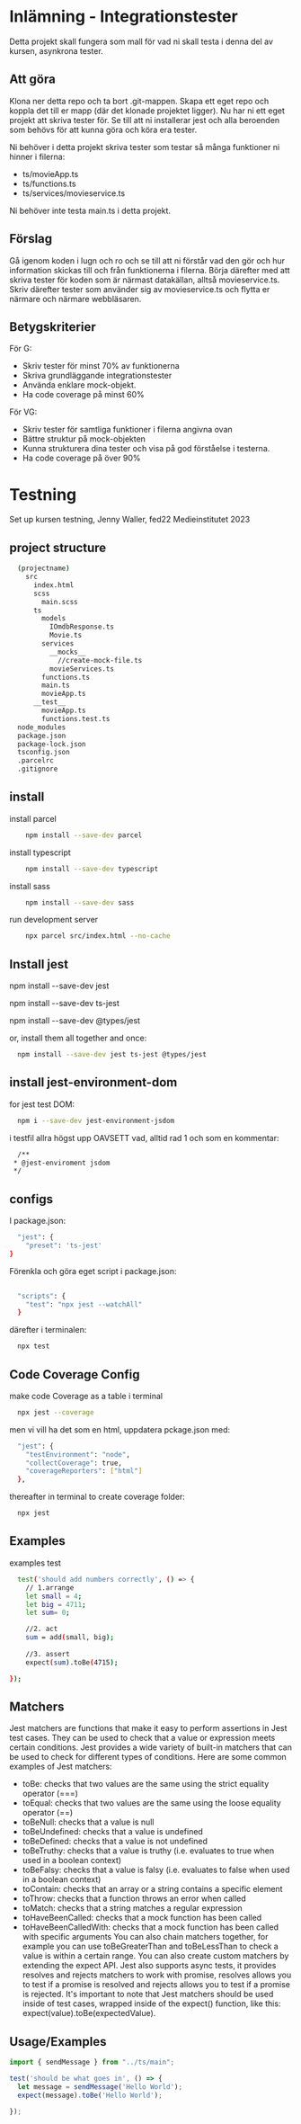 # Inlämning - Integrationstester

Detta projekt skall fungera som mall för vad ni skall testa i denna del av kursen, asynkrona tester.

## Att göra

Klona ner detta repo och ta bort .git-mappen. Skapa ett eget repo och koppla det till er mapp (där det klonade projektet ligger). Nu har ni ett eget projekt att skriva tester för. Se till att ni installerar jest och alla beroenden som behövs för att kunna göra och köra era tester.

Ni behöver i detta projekt skriva tester som testar så många funktioner ni hinner i filerna:

- ts/movieApp.ts
- ts/functions.ts
- ts/services/movieservice.ts

Ni behöver inte testa main.ts i detta projekt.

## Förslag

Gå igenom koden i lugn och ro och se till att ni förstår vad den gör och hur information skickas till och från funktionerna i filerna. Börja därefter med att skriva tester för koden som är närmast datakällan, alltså movieservice.ts. Skriv därefter tester som använder sig av movieservice.ts och flytta er närmare och närmare webbläsaren. 

## Betygskriterier

För G:

- Skriv tester för minst 70% av funktionerna
- Skriva grundläggande integrationstester
- Använda enklare mock-objekt.
- Ha code coverage på minst 60%

För VG:

- Skriv tester för samtliga funktioner i filerna angivna ovan
- Bättre struktur på mock-objekten
- Kunna strukturera dina tester och visa på god förståelse i testerna.
- Ha code coverage på över 90%


##

# Testning

Set up kursen testning, Jenny Waller, fed22 Medieinstitutet 2023

## project structure

```bash
  (projectname)
    src
      index.html
      scss
        main.scss
      ts
        models
          IOmdbResponse.ts
          Movie.ts
        services
          __mocks__
            //create-mock-file.ts
          movieServices.ts
        functions.ts
        main.ts
        movieApp.ts
      __test__
        movieApp.ts
        functions.test.ts
  node_modules
  package.json
  package-lock.json
  tsconfig.json
  .parcelrc
  .gitignore

```

## install
install parcel
```bash
    npm install --save-dev parcel
```

install typescript
```bash
    npm install --save-dev typescript
```
install sass
```bash
    npm install --save-dev sass
```
run development server
```bash
    npx parcel src/index.html --no-cache
```


## Install jest

npm install --save-dev jest

npm install --save-dev ts-jest

npm install --save-dev @types/jest

or, install them all together and once: 
```bash
  npm install --save-dev jest ts-jest @types/jest
```


## install jest-environment-dom

for jest test DOM:

```bash
  npm i --save-dev jest-environment-jsdom
```

i testfil allra högst upp OAVSETT vad, alltid rad 1 och som en kommentar: 
```bash
  /**
 * @jest-enviroment jsdom
 */
```

## configs

 I package.json:

```bash
  "jest": {
    "preset": 'ts-jest'
}
```

Förenkla och göra eget script i package.json:

```bash
  
  "scripts": {
    "test": "npx jest --watchAll"
  }
```

 därefter i terminalen:

```bash
  npx test
```

## Code Coverage Config

make code Coverage as a table i terminal
```bash
  npx jest --coverage
```
men vi vill ha det som en html, uppdatera pckage.json med:
```bash
  "jest": {
    "testEnvironment": "node",
    "collectCoverage": true,
    "coverageReporters": ["html"]
  },
```
thereafter in terminal to create coverage folder:
```bash
  npx jest
```



## Examples

examples test

```bash
  test('should add numbers correctly', () => {
    // 1.arrange
    let small = 4;
    let big = 4711;
    let sum= 0;

    //2. act
    sum = add(small, big);
    
    //3. assert
    expect(sum).toBe(4715);

});
```
    
## Matchers

Jest matchers are functions that make it easy to perform assertions in Jest test cases. They can be used to check that a value or expression meets certain conditions. Jest provides a wide variety of built-in matchers that can be used to check for different types of conditions.
Here are some common examples of Jest matchers:
* toBe: checks that two values are the same using the strict equality operator (===)
* toEqual: checks that two values are the same using the loose equality operator (==)
* toBeNull: checks that a value is null
* toBeUndefined: checks that a value is undefined
* toBeDefined: checks that a value is not undefined
* toBeTruthy: checks that a value is truthy (i.e. evaluates to true when used in a boolean context)
* toBeFalsy: checks that a value is falsy (i.e. evaluates to false when used in a boolean context)
* toContain: checks that an array or a string contains a specific element
* toThrow: checks that a function throws an error when called
* toMatch: checks that a string matches a regular expression
* toHaveBeenCalled: checks that a mock function has been called
* toHaveBeenCalledWith: checks that a mock function has been called with specific arguments
You can also chain matchers together, for example you can use toBeGreaterThan and toBeLessThan to check a value is within a certain range.
You can also create custom matchers by extending the expect API.
Jest also supports async tests, it provides resolves and rejects matchers to work with promise, resolves allows you to test if a promise is resolved and rejects allows you to test if a promise is rejected.
It's important to note that Jest matchers should be used inside of test cases, wrapped inside of the expect() function, like this: expect(value).toBe(expectedValue).







## Usage/Examples

```javascript
import { sendMessage } from "../ts/main";

test('should be what goes in', () => {
  let message = sendMessage('Hello World');
  expect(message).toBe('Hello World');

});
```

